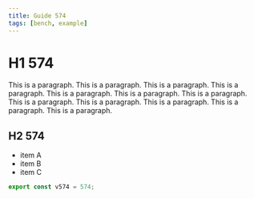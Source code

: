 ```yaml
---
title: Guide 574
tags: [bench, example]
---
```


# H1 574

This is a paragraph. This is a paragraph. This is a paragraph. This is a paragraph. This is a paragraph. This is a paragraph. This is a paragraph. This is a paragraph. This is a paragraph. This is a paragraph. This is a paragraph. This is a paragraph. 

## H2 574

- item A
- item B
- item C

```ts
export const v574 = 574;
```